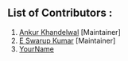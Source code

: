  ## List of Contributors :
 1. [Ankur Khandelwal](https://www.linkedin.com/in/ankur-k-918446139/) [Maintainer]
 2. [E Swarup Kumar](https://www.linkedin.com/in/e-swarup-kumar/) [Maintainer]
 3. [YourName](linkedinPLink)
